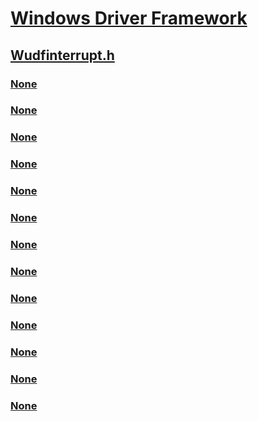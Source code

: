 # [Windows Driver Framework](../_wdf/index.md)
## [Wudfinterrupt.h](index.md)
### [None](../wudfinterrupt/nc-wudfinterrupt-wudf_interrupt_disable.md)
### [None](../wudfinterrupt/nc-wudfinterrupt-wudf_interrupt_enable.md)
### [None](../wudfinterrupt/nc-wudfinterrupt-wudf_interrupt_isr.md)
### [None](../wudfinterrupt/nc-wudfinterrupt-wudf_interrupt_workitem.md)
### [None](../wudfinterrupt/ne-wudfinterrupt-_wdf_interrupt_polarity.md)
### [None](../wudfinterrupt/ne-wudfinterrupt-_wdf_interrupt_policy.md)
### [None](../wudfinterrupt/ne-wudfinterrupt-_wdf_interrupt_priority.md)
### [None](../wudfinterrupt/nf-wudfinterrupt-wdf_interrupt_extended_policy_init.md)
### [None](../wudfinterrupt/nf-wudfinterrupt-wdf_interrupt_info_init.md)
### [None](../wudfinterrupt/nf-wudfinterrupt-wudf_interrupt_config_init.md)
### [None](../wudfinterrupt/ns-wudfinterrupt-_wdf_interrupt_extended_policy.md)
### [None](../wudfinterrupt/ns-wudfinterrupt-_wdf_interrupt_info.md)
### [None](../wudfinterrupt/ns-wudfinterrupt-_wudf_interrupt_config.md)
